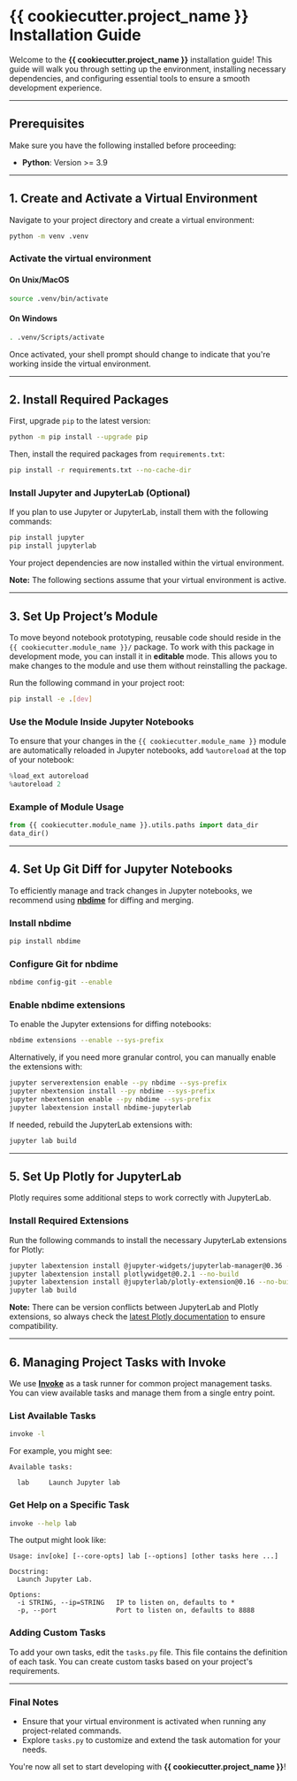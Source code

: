 # {{ cookiecutter.project_name }} Installation Guide

Welcome to the **{{ cookiecutter.project_name }}** installation guide! This guide will walk you through setting up the environment, installing necessary dependencies, and configuring essential tools to ensure a smooth development experience.

---

## Prerequisites

Make sure you have the following installed before proceeding:

- **Python**: Version >= 3.9

---

## 1. Create and Activate a Virtual Environment

Navigate to your project directory and create a virtual environment:

```bash
python -m venv .venv
```

### Activate the virtual environment

#### On Unix/MacOS

```bash
source .venv/bin/activate
```

#### On Windows

```bash
. .venv/Scripts/activate
```

Once activated, your shell prompt should change to indicate that you're working inside the virtual environment.

---

## 2. Install Required Packages

First, upgrade `pip` to the latest version:

```bash
python -m pip install --upgrade pip
```

Then, install the required packages from `requirements.txt`:

```bash
pip install -r requirements.txt --no-cache-dir
```

### Install Jupyter and JupyterLab (Optional)

If you plan to use Jupyter or JupyterLab, install them with the following commands:

```bash
pip install jupyter
pip install jupyterlab
```

Your project dependencies are now installed within the virtual environment.

**Note:** The following sections assume that your virtual environment is active.

---

## 3. Set Up Project’s Module

To move beyond notebook prototyping, reusable code should reside in the `{{ cookiecutter.module_name }}/` package. To work with this package in development mode, you can install it in **editable** mode. This allows you to make changes to the module and use them without reinstalling the package.

Run the following command in your project root:

```bash
pip install -e .[dev]
```

### Use the Module Inside Jupyter Notebooks

To ensure that your changes in the `{{ cookiecutter.module_name }}` module are automatically reloaded in Jupyter notebooks, add `%autoreload` at the top of your notebook:

```python
%load_ext autoreload
%autoreload 2
```

### Example of Module Usage

```python
from {{ cookiecutter.module_name }}.utils.paths import data_dir
data_dir()
```

---

## 4. Set Up Git Diff for Jupyter Notebooks

To efficiently manage and track changes in Jupyter notebooks, we recommend using **[nbdime](https://nbdime.readthedocs.io/en/stable/index.html)** for diffing and merging.

### Install nbdime

```bash
pip install nbdime
```

### Configure Git for nbdime

```bash
nbdime config-git --enable
```

### Enable nbdime extensions

To enable the Jupyter extensions for diffing notebooks:

```bash
nbdime extensions --enable --sys-prefix
```

Alternatively, if you need more granular control, you can manually enable the extensions with:

```bash
jupyter serverextension enable --py nbdime --sys-prefix
jupyter nbextension install --py nbdime --sys-prefix
jupyter nbextension enable --py nbdime --sys-prefix
jupyter labextension install nbdime-jupyterlab
```

If needed, rebuild the JupyterLab extensions with:

```bash
jupyter lab build
```

---

## 5. Set Up Plotly for JupyterLab

Plotly requires some additional steps to work correctly with JupyterLab.

### Install Required Extensions

Run the following commands to install the necessary JupyterLab extensions for Plotly:

```bash
jupyter labextension install @jupyter-widgets/jupyterlab-manager@0.36 --no-build
jupyter labextension install plotlywidget@0.2.1 --no-build
jupyter labextension install @jupyterlab/plotly-extension@0.16 --no-build
jupyter lab build
```

**Note:** There can be version conflicts between JupyterLab and Plotly extensions, so always check the [latest Plotly documentation](https://github.com/plotly/plotly.py#installation-of-plotlypy-version-3) to ensure compatibility.

---

## 6. Managing Project Tasks with Invoke

We use **[Invoke](http://www.pyinvoke.org/)** as a task runner for common project management tasks. You can view available tasks and manage them from a single entry point.

### List Available Tasks

```bash
invoke -l
```

For example, you might see:

```text
Available tasks:

  lab     Launch Jupyter lab
```

### Get Help on a Specific Task

```bash
invoke --help lab
```

The output might look like:

```text
Usage: inv[oke] [--core-opts] lab [--options] [other tasks here ...]

Docstring:
  Launch Jupyter Lab.

Options:
  -i STRING, --ip=STRING   IP to listen on, defaults to *
  -p, --port               Port to listen on, defaults to 8888
```

### Adding Custom Tasks

To add your own tasks, edit the `tasks.py` file. This file contains the definition of each task. You can create custom tasks based on your project's requirements.

---

### Final Notes

- Ensure that your virtual environment is activated when running any project-related commands.
- Explore `tasks.py` to customize and extend the task automation for your needs.
  
You're now all set to start developing with **{{ cookiecutter.project_name }}**!
